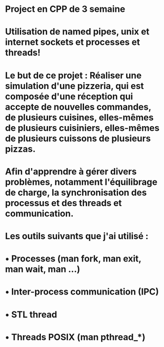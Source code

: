 
# Project en CPP de 3 semaine 
# Utilisation de named pipes, unix et internet sockets et processes et threads!

# Le but de ce projet : Réaliser une simulation d'une pizzeria, qui est composée d'une réception qui accepte de nouvelles commandes, de plusieurs cuisines, elles-mêmes de plusieurs cuisiniers, elles-mêmes de plusieurs cuissons de plusieurs pizzas.
# Afin d'apprendre à gérer divers problèmes, notamment l'équilibrage de charge, la synchronisation des processus et des threads et communication.
# Les outils suivants que j'ai utilisé :
# • Processes (man fork, man exit, man wait, man ...)
# • Inter-process communication (IPC)
# • STL thread
# • Threads POSIX (man pthread_*)

